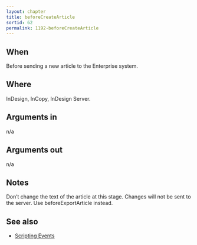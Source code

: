 ```yaml
---
layout: chapter
title: beforeCreateArticle
sortid: 62
permalink: 1192-beforeCreateArticle
---
```


## When 
Before sending a new article to the Enterprise system.

## Where 
InDesign, InCopy, InDesign Server.

## Arguments in 
n/a

## Arguments out 
n/a

## Notes 
Don’t change the text of the article at this stage. Changes will not be sent to the server. Use beforeExportArticle instead.

## See also
* [Scripting Events](../../ScriptingEvents/index.md)